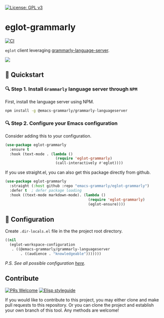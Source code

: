 [![License: GPL v3](https://img.shields.io/badge/License-GPL%20v3-blue.svg)](https://www.gnu.org/licenses/gpl-3.0)

# eglot-grammarly

[![CI](https://github.com/emacs-grammarly/eglot-grammarly/actions/workflows/test.yml/badge.svg)](https://github.com/emacs-grammarly/eglot-grammarly/actions/workflows/test.yml)

`eglot` client leveraging [grammarly-language-server](https://github.com/znck/grammarly).

![](./etc/screenshot.png)

## 💾 Quickstart

### 🔍 Step 1. Install `Grammarly` language server through `NPM`

First, install the language server using NPM.

```sh
npm install -g @emacs-grammarly/grammarly-languageserver
```

### 🔍 Step 2. Configure your Emacs configuration

Consider adding this to your configuration.

```el
(use-package eglot-grammarly
  :ensure t
  :hook (text-mode . (lambda ()
                       (require 'eglot-grammarly)
                       (call-interactively #'eglot))))
```
If you use straight.el, you can also get this package directly from github.
```el
(use-package eglot-grammarly
  :straight (:host github :repo "emacs-grammarly/eglot-grammarly")
  :defer t  ; defer package loading
  :hook ((text-mode markdown-mode). (lambda ()
                                      (require 'eglot-grammarly)
                                      (eglot-ensure))))
```


## 🔧 Configuration

Create `.dir-locals.el` file in the the project root directory.

```el
((nil
  (eglot-workspace-configuration
   . ((@emacs-grammarly/grammarly-languageserver
       . ((audience . "knowledgeable")))))))
```

*P.S. See all possible configuration [here](https://github.com/znck/grammarly#extension-settings).*

## Contribute

[![PRs Welcome](https://img.shields.io/badge/PRs-welcome-brightgreen.svg)](http://makeapullrequest.com)
[![Elisp styleguide](https://img.shields.io/badge/elisp-style%20guide-purple)](https://github.com/bbatsov/emacs-lisp-style-guide)

If you would like to contribute to this project, you may either
clone and make pull requests to this repository. Or you can
clone the project and establish your own branch of this tool.
Any methods are welcome!
